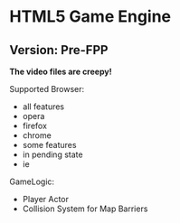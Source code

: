 # HTML5 Game Engine
## Version: Pre-FPP

**The video files are creepy!**

Supported Browser:

* all features
 * opera
 * firefox
 * chrome
* some features
* in pending state
 * ie

GameLogic:

 * Player Actor
 * Collision System for Map Barriers



